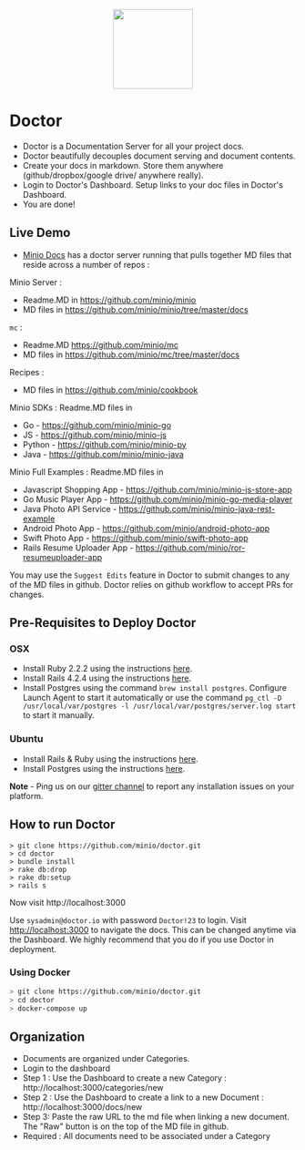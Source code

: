 <p align="center">
<img src="https://github.com/minio/doctor/blob/master/public/Doctor_logo_888x1024.png?raw=true" width="140px">
</p>

# Doctor
* Doctor is a Documentation Server for all your project docs.
* Doctor beautifully decouples document serving and document contents.
* Create your docs in markdown. Store them anywhere (github/dropbox/google drive/ anywhere really).
* Login to Doctor's Dashboard. Setup links to your doc files in Doctor's Dashboard.
* You are done!

## Live Demo
* [Minio Docs](https://docs.minio.io) has a doctor server running that pulls together MD files that reside across a number of repos :
 
Minio Server : 
  * Readme.MD in https://github.com/minio/minio
  * MD files in https://github.com/minio/minio/tree/master/docs

`mc` : 
  * Readme.MD https://github.com/minio/mc
  * MD files in https://github.com/minio/mc/tree/master/docs

Recipes : 
  * MD files in https://github.com/minio/cookbook

Minio SDKs : 
Readme.MD files in

  * Go - https://github.com/minio/minio-go
  * JS - https://github.com/minio/minio-js
  * Python - https://github.com/minio/minio-py
  * Java - https://github.com/minio/minio-java
 
Minio Full Examples :
Readme.MD files in 

  * Javascript Shopping App - https://github.com/minio/minio-js-store-app
  * Go Music Player App - https://github.com/minio/minio-go-media-player
  * Java Photo API Service -  https://github.com/minio/minio-java-rest-example
  * Android Photo App - https://github.com/minio/android-photo-app
  * Swift Photo App - https://github.com/minio/swift-photo-app
  * Rails Resume Uploader App - https://github.com/minio/ror-resumeuploader-app
 
You may use the `Suggest Edits` feature in Doctor to submit changes to any of the MD files in github. Doctor relies on github workflow to accept PRs for changes. 

## Pre-Requisites to Deploy Doctor

### OSX
* Install Ruby 2.2.2 using the instructions [here](https://rvm.io/rvm/install).
* Install Rails 4.2.4 using the instructions [here](https://rvm.io/rvm/install).
* Install Postgres using the command `brew install postgres`. Configure Launch Agent to start it automatically or use the command `pg_ctl -D /usr/local/var/postgres -l /usr/local/var/postgres/server.log start` to start it manually.

### Ubuntu
* Install Rails & Ruby using the instructions [here](https://www.digitalocean.com/community/tutorials/how-to-install-ruby-on-rails-on-ubuntu-14-04-using-rvm).
* Install Postgres using the instructions [here](https://www.digitalocean.com/community/tutorials/how-to-install-and-use-postgresql-on-ubuntu-14-04).

**Note** - Ping us on our [gitter channel](https://gitter.im/minio/minio) to report any installation issues on your platform.

## How to run Doctor
```
> git clone https://github.com/minio/doctor.git
> cd doctor
> bundle install
> rake db:drop
> rake db:setup
> rails s
```
Now visit http://localhost:3000

Use `sysadmin@doctor.io` with password `Doctor!23` to login. Visit [http://localhost:3000](http://localhost:3000) to navigate the docs. This can be changed anytime via the Dashboard. We highly recommend that you do if you use Doctor in deployment.

### Using Docker
```bash
> git clone https://github.com/minio/doctor.git
> cd doctor
> docker-compose up
```

## Organization
* Documents are organized under Categories.
* Login to the dashboard
* Step 1 : Use the Dashboard to create a new Category : http://localhost:3000/categories/new
* Step 2 : Use the Dashboard to create a link to a new Document : http://localhost:3000/docs/new
* Step 3: Paste the raw URL to the md file when linking a new document. The "Raw" button is on the top of the MD file in github.
* Required : All documents need to be associated under a Category

